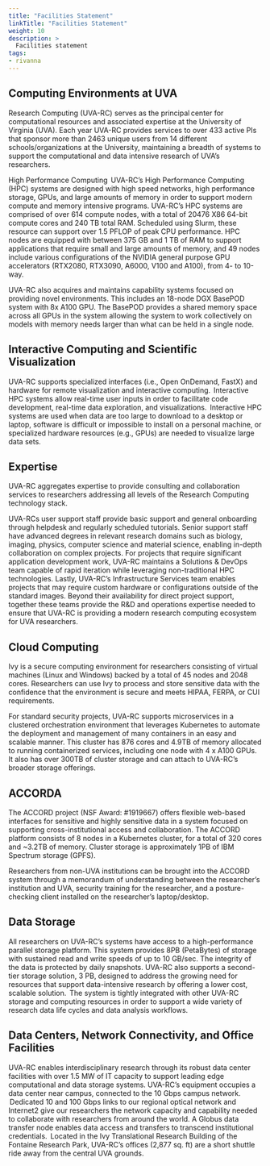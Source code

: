 ```yaml
---
title: "Facilities Statement"
linkTitle: "Facilities Statement"
weight: 10
description: >
  Facilities statement
tags:
- rivanna
---
```


## Computing Environments at UVA

Research Computing (UVA-RC) serves as the principal center for computational resources and associated expertise at the University of Virginia (UVA). Each year UVA-RC provides services to over 433 active PIs that sponsor more than 2463 unique users from 14 different schools/organizations at the University, maintaining a breadth of systems to support the computational and data intensive research of UVA’s researchers.  

High Performance Computing  UVA-RC’s High Performance Computing (HPC) systems are designed with high speed networks, high performance storage, GPUs, and large amounts of memory in order to support modern compute and memory intensive programs. UVA-RC’s HPC systems are comprised of over 614 compute nodes, with a total of 20476 X86 64-bit compute cores and 240 TB total RAM. Scheduled using Slurm, these resource can support over 1.5 PFLOP of peak CPU performance. HPC nodes are equipped with between 375 GB and 1 TB of RAM to support applications that require small and large amounts of memory, and 49 nodes include various configurations of the NVIDIA general purpose GPU accelerators (RTX2080, RTX3090, A6000, V100 and A100), from 4- to 10-way.   

UVA-RC also acquires and maintains capability systems focused on providing novel environments. This includes an 18-node DGX BasePOD system with 8x A100 GPU. The BasePOD provides a shared memory space across all GPUs in the system allowing the system to work collectively on models with memory needs larger than what can be held in a single node.

## Interactive Computing and Scientific Visualization 

UVA-RC supports specialized interfaces (i.e., Open OnDemand, FastX) and hardware for remote visualization and interactive computing.  Interactive HPC systems allow real-time user inputs in order to facilitate code development, real-time data exploration, and visualizations.  Interactive HPC systems are used when data are too large to download to a desktop or laptop, software is difficult or impossible to install on a personal machine, or specialized hardware resources (e.g., GPUs) are needed to visualize large data sets.

## Expertise 

UVA-RC aggregates expertise to provide consulting and collaboration services to researchers addressing all levels of the Research Computing technology stack.

UVA-RCs user support staff provide basic support and general onboarding through helpdesk and regularly scheduled tutorials. Senior support staff have advanced degrees in relevant research domains such as biology, imaging, physics, computer science and material science, enabling in-depth collaboration on complex projects.  For projects that require significant application development work, UVA-RC maintains a Solutions & DevOps team capable of rapid iteration while leveraging non-traditional HPC technologies. Lastly, UVA-RC’s Infrastructure Services team enables projects that may require custom hardware or configurations outside of the standard images. Beyond their availability for direct project support, together these teams provide the R&D and operations expertise needed to ensure that UVA-RC is providing a modern research computing ecosystem for UVA researchers. 

## Cloud Computing

Ivy is a secure computing environment for researchers consisting of virtual machines (Linux and Windows) backed by a total of 45 nodes and 2048 cores. Researchers can use Ivy to process and store sensitive data with the confidence that the environment is secure and meets HIPAA, FERPA, or CUI requirements. 

For standard security projects, UVA-RC supports microservices in a clustered orchestration environment that leverages Kubernetes to automate the deployment and management of many containers in an easy and scalable manner. This cluster has 876 cores and 4.9TB of memory allocated to running containerized services, including one node with 4 x A100 GPUs. It also has over 300TB of cluster storage and can attach to UVA-RC’s broader storage offerings. 

## ACCORDA

The ACCORD project (NSF Award: #1919667) offers flexible web-based interfaces for sensitive and highly sensitive data in a system focused on supporting cross-institutional access and collaboration. The ACCORD platform consists of 8 nodes in a Kubernetes cluster, for a total of 320 cores and ~3.2TB of memory. Cluster storage is approximately 1PB of IBM Spectrum storage (GPFS).

Researchers from non-UVA institutions can be brought into the ACCORD system through a memorandum of understanding between the researcher’s institution and UVA, security training for the researcher, and a posture-checking client installed on the researcher’s laptop/desktop. 

## Data Storage

All researchers on UVA-RC’s systems have access to a high-performance parallel storage platform. This system provides 8PB (PetaBytes) of storage with sustained read and write speeds of up to 10 GB/sec. The integrity of the data is protected by daily snapshots.  UVA-RC also supports a second-tier storage solution, 3 PB, designed to address the growing need for resources that support data-intensive research by offering a lower cost, scalable solution.  The system is tightly integrated with other UVA-RC storage and computing resources in order to support a wide variety of research data life cycles and data analysis workflows. 

## Data Centers, Network Connectivity, and Office Facilities

UVA-RC enables interdisciplinary research through its robust data center facilities with over 1.5 MW of IT capacity to support leading edge computational and data storage systems. UVA-RC’s equipment occupies a data center near campus, connected to the 10 Gbps campus network.  Dedicated 10 and 100 Gbps links to our regional optical network and Internet2 give our researchers the network capacity and capability needed to collaborate with researchers from around the world. A Globus data transfer node enables data access and transfers to transcend institutional credentials.  Located in the Ivy Translational Research Building of the Fontaine Research Park, UVA-RC’s offices (2,877 sq. ft) are a short shuttle ride away from the central UVA grounds.

